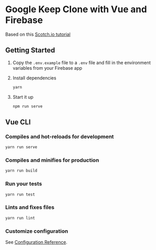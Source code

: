 # Google Keep Clone with Vue and Firebase

Based on this [Scotch.io tutorial](https://scotch.io/tutorials/building-a-google-keep-clone-with-vue-and-firebase-pt-1)

## Getting Started

1. Copy the `.env.example` file to a `.env` file and fill in the environment variables from your Firebase app

2. Install dependencies

   ```bash
   yarn
   ```

3. Start it up

   ```bash
   npm run serve
   ```

## Vue CLI

### Compiles and hot-reloads for development

```bash
yarn run serve
```

### Compiles and minifies for production

```bash
yarn run build
```

### Run your tests

```bash
yarn run test
```

### Lints and fixes files

```bash
yarn run lint
```

### Customize configuration

See [Configuration Reference](https://cli.vuejs.org/config/).
